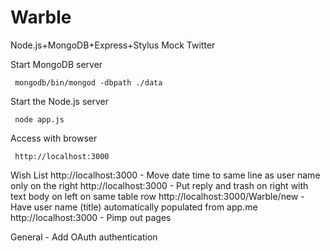 Warble
======

Node.js+MongoDB+Express+Stylus Mock Twitter

Start MongoDB server

     mongodb/bin/mongod -dbpath ./data
     
Start the Node.js server

     node app.js
     
Access with browser

     http://localhost:3000
     
Wish List
http://localhost:3000 - Move date time to same line as user name only on the right
http://localhost:3000 - Put reply and trash on right with text body on left on same table row
http://localhost:3000/Warble/new - Have user name (title) automatically populated from app.me
http://localhost:3000 - Pimp out pages

General - Add OAuth authentication